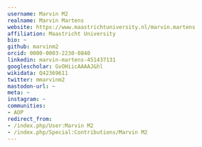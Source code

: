 ```yaml
---
username: Marvin M2
realname: Marvin Martens
website: https://www.maastrichtuniversity.nl/marvin.martens
affiliation: Maastricht University
bio: ~
github: marvinm2
orcid: 0000-0003-2230-0840
linkedin: marvin-martens-451437131
googlescholar: GvOHiicAAAAJ&hl
wikidata: Q42369611
twitter: mmarvinm2
mastodon-url: ~
meta: ~
instagram: ~
communities: 
- AOP
redirect_from:
- /index.php/User:Marvin M2
- /index.php/Special:Contributions/Marvin M2
---
```

